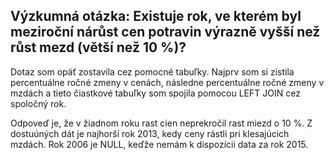 ## Výzkumná otázka: Existuje rok, ve kterém byl meziroční nárůst cen potravin výrazně vyšší než růst mezd (větší než 10 %)?

Dotaz som opäť zostavila cez pomocné tabuľky.
Najprv som si zistila percentuálne ročné zmeny v cenách, následne percentuálne ročné zmeny v mzdách a tieto čiastkové tabuľky som spojila pomocou LEFT JOIN cez spoločný rok. 

Odpoveď je, že v žiadnom roku rast cien neprekročil rast miezd o 10 %. Z dostuúných dát je najhorší rok 2013, kedy ceny rástli pri klesajúcich mzdách.
Rok 2006 je NULL, keďže nemám k dispozícii data za rok 2015.